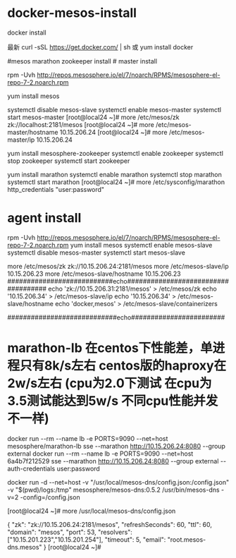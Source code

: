 # docker-mesos-install

docker install 

最新  curl -sSL https://get.docker.com/ |  sh    或 yum install docker 

#mesos marathon  zookeeper  install    # master install 

rpm -Uvh http://repos.mesosphere.io/el/7/noarch/RPMS/mesosphere-el-repo-7-2.noarch.rpm

yum install mesos

systemctl  disable mesos-slave
systemctl  enable mesos-master
systemctl  start mesos-master
[root@local24 ~]# more /etc/mesos/zk 
zk://localhost:2181/mesos
[root@local24 ~]# more /etc/mesos-master/hostname 
10.15.206.24
[root@local24 ~]# more /etc/mesos-master/ip
10.15.206.24

yum install  mesosphere-zookeeper
systemctl  enable zookeeper
systemctl  stop zookeeper
systemctl  start zookeeper

yum install marathon
systemctl  enable marathon
systemctl  stop marathon
systemctl  start marathon
[root@local24 ~]# more /etc/sysconfig/marathon 
http_credentials "user:password"

 # agent install 
 rpm -Uvh http://repos.mesosphere.io/el/7/noarch/RPMS/mesosphere-el-repo-7-2.noarch.rpm
yum install mesos
systemctl  enable mesos-slave
systemctl  disable mesos-master
systemctl  start mesos-slave

more /etc/mesos/zk 
zk://10.15.206.24:2181/mesos
more /etc/mesos-slave/ip
10.15.206.23
more /etc/mesos-slave/hostname
10.15.206.23
###########################echo####################################
echo 'zk://10.15.206.31:2181/mesos' > /etc/mesos/zk 
echo '10.15.206.34' > /etc/mesos-slave/ip
echo '10.15.206.34' > /etc/mesos-slave/hostname
echo 'docker,mesos' > /etc/mesos-slave/containerizers


############################echo########################




# marathon-lb 在centos下性能差，单进程只有8k/s左右 centos版的haproxy在2w/s左右 (cpu为2.0下测试  在cpu为3.5测试能达到5w/s 不同cpu性能并发不一样)
 docker run  --rm --name lb -e PORTS=9090 --net=host  mesosphere/marathon-lb sse --marathon http://10.15.206.24:8080 --group external
 docker run  --rm --name lb -e PORTS=9090 --net=host 6a4b7f212529  sse --marathon http://10.15.206.24:8080 --group external --auth-credentials user:password
 
 
 docker run -d --net=host -v "/usr/local/mesos-dns/config.json:/config.json" -v "$(pwd)/logs:/tmp" mesosphere/mesos-dns:0.5.2 /usr/bin/mesos-dns -v=2 -config=/config.json
 
 [root@local24 ~]# more /usr/local/mesos-dns/config.json

{
  "zk": "zk://10.15.206.24:2181/mesos",
  "refreshSeconds": 60,
  "ttl": 60,
  "domain": "mesos",
  "port": 53,
  "resolvers": ["10.15.201.223","10.15.201.254"],
  "timeout": 5,
  "email": "root.mesos-dns.mesos"
}
[root@local24 ~]# 
